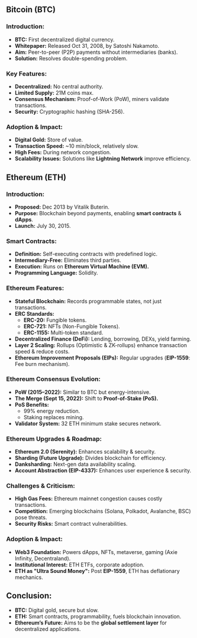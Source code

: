 ## Bitcoin (BTC) 
### Introduction:
- **BTC:** First decentralized digital currency.
- **Whitepaper:** Released Oct 31, 2008, by Satoshi Nakamoto.
- **Aim:** Peer-to-peer (P2P) payments without intermediaries (banks).
- **Solution:** Resolves double-spending problem.

### Key Features:
- **Decentralized:** No central authority.
- **Limited Supply:** 21M coins max.
- **Consensus Mechanism:** Proof-of-Work (PoW), miners validate transactions.
- **Security:** Cryptographic hashing (SHA-256).
  
### Adoption & Impact:
- **Digital Gold:** Store of value.
- **Transaction Speed:** ~10 min/block, relatively slow.
- **High Fees:** During network congestion.
- **Scalability Issues:** Solutions like **Lightning Network** improve efficiency.
  
## Ethereum (ETH) 
### Introduction:
- **Proposed:** Dec 2013 by Vitalik Buterin.
- **Purpose:** Blockchain beyond payments, enabling **smart contracts** & **dApps**.
- **Launch:** July 30, 2015.

### Smart Contracts:
- **Definition:** Self-executing contracts with predefined logic.
- **Intermediary-Free:** Eliminates third parties.
- **Execution:** Runs on **Ethereum Virtual Machine (EVM).**
- **Programming Language:** Solidity.
  
### Ethereum Features:
- **Stateful Blockchain:** Records programmable states, not just transactions.
- **ERC Standards:**
  - **ERC-20:** Fungible tokens.
  - **ERC-721:** NFTs (Non-Fungible Tokens).
  - **ERC-1155:** Multi-token standard.
- **Decentralized Finance (DeFi):** Lending, borrowing, DEXs, yield farming.
- **Layer 2 Scaling:** Rollups (Optimistic & ZK-rollups) enhance transaction speed & reduce costs.
- **Ethereum Improvement Proposals (EIPs):** Regular upgrades (**EIP-1559**: Fee burn mechanism).
  
### Ethereum Consensus Evolution:
- **PoW (2015–2022):** Similar to BTC but energy-intensive.
- **The Merge (Sept 15, 2022):** Shift to **Proof-of-Stake (PoS).**
- **PoS Benefits:**
  - 99% energy reduction.
  - Staking replaces mining.
- **Validator System:** 32 ETH minimum stake secures network.
  
### Ethereum Upgrades & Roadmap:
- **Ethereum 2.0 (Serenity):** Enhances scalability & security.
- **Sharding (Future Upgrade):** Divides blockchain for efficiency.
- **Danksharding:** Next-gen data availability scaling.
- **Account Abstraction (EIP-4337):** Enhances user experience & security.

### Challenges & Criticism:
- **High Gas Fees:** Ethereum mainnet congestion causes costly transactions.
- **Competition:** Emerging blockchains (Solana, Polkadot, Avalanche, BSC) pose threats.
- **Security Risks:** Smart contract vulnerabilities.

### Adoption & Impact:
- **Web3 Foundation:** Powers dApps, NFTs, metaverse, gaming (Axie Infinity, Decentraland).
- **Institutional Interest:** ETH ETFs, corporate adoption.
- **ETH as "Ultra Sound Money":** Post **EIP-1559**, ETH has deflationary mechanics.
  
## Conclusion:
- **BTC:** Digital gold, secure but slow.
- **ETH:** Smart contracts, programmability, fuels blockchain innovation.
- **Ethereum’s Future:** Aims to be the **global settlement layer** for decentralized applications.

